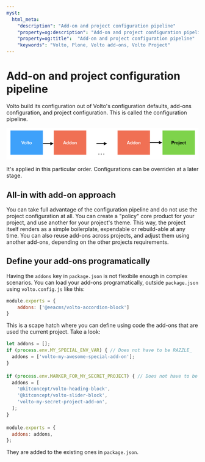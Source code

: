 ```yaml
---
myst:
  html_meta:
    "description": "Add-on and project configuration pipeline"
    "property=og:description": "Add-on and project configuration pipeline"
    "property=og:title":  "Add-on and project configuration pipeline"
    "keywords": "Volto, Plone, Volto add-ons, Volto Project"
---
```


# Add-on and project configuration pipeline

Volto build its configuration out of Volto's configuration defaults, add-ons configuration, and project configuration.
This is called the configuration pipeline.

![Volto configuration pipeline](./configuration-pipeline.png)

It's applied in this particular order.
Configurations can be overriden at a later stage.

## All-in with add-on approach

You can take full advantage of the configuration pipeline and do not use the project configuration at all.
You can create a "policy" core product for your project, and use another for your project's theme.
This way, the project itself renders as a simple boilerplate, expendable or rebuild-able at any time.
You can also reuse add-ons across projects, and adjust them using another add-ons, depending on the other projects requirements.

## Define your add-ons programatically

Having the `addons` key in `package.json` is not flexibile enough in complex scenarios.
You can load your add-ons programatically, outside `package.json` using `volto.config.js` like this:

```js
module.exports = {
    addons: ['@eeacms/volto-accordion-block']
}
```

This is a scape hatch where you can define using code the add-ons that are used the current project. Take a look:


```js
let addons = [];
if (process.env.MY_SPECIAL_ENV_VAR) { // Does not have to be RAZZLE_
  addons = ['volto-my-awesome-special-add-on'];
}

if (process.env.MARKER_FOR_MY_SECRET_PROJECT) { // Does not have to be RAZZLE_
  addons = [
    '@kitconcept/volto-heading-block',
    '@kitconcept/volto-slider-block',
    'volto-my-secret-project-add-on',
  ];
}

module.exports = {
  addons: addons,
};
```

They are added to the existing ones in `package.json`.
